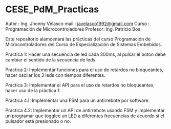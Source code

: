 # CESE_PdM_Practicas

Autor   : Ing. Jhonny Velasco
mail    : javelasco1992@gmail.com
Curso   : Programación de Microcontroladores
Profesor: Ing. Patricio Bos


Este repositorio alamcenará las prácticas del curso Programación de Microcontroladores del Curso de Especialización de Sistemas Embebidos.

Practica 1:
Hacer una secuencia de led cada 200ms, al pulsar el boton debe cambiar el sentido de la secuencia de leds.

Practica 2:
Implementar funciones para el uso de retardos no bloqueantes, hacer oscilar los 3 leds con tiempos diferentes.

Practica 3:
Implementar el API para el uso de retardos no bloqueantes, hacer uso de la práctica 1.

Practica 4.1:
Implementar una FSM para un antirrebote por software.

Practica 4.2:
Implementar un API de antirrebote usando FSM y implementar un programar que togglee un LED a diferentes frecuencias de acuerdo si el pulsador está presionado o no.
